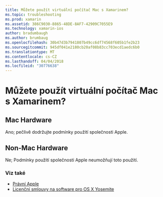 ```yaml
---
title: Můžete použít virtuální počítač Mac s Xamarinem?
ms.topic: troubleshooting
ms.prod: xamarin
ms.assetid: 386C9030-8865-48DE-8AF7-42909C7055E9
ms.technology: xamarin-ios
author: bradumbaugh
ms.author: brumbaug
ms.openlocfilehash: 30b47d3b7941807b49cc6df74568f605b1fe2b23
ms.sourcegitcommit: 945df041e2180cb20af08b83cc703ecd1aedc6b0
ms.translationtype: MT
ms.contentlocale: cs-CZ
ms.lasthandoff: 04/04/2018
ms.locfileid: "30776638"
---
```

# <a name="can-i-use-a-mac-vm-with-xamarin"></a>Můžete použít virtuální počítač Mac s Xamarinem? 

## <a name="mac-hardware"></a>Mac Hardware
Ano; pečlivě dodržujte podmínky použití společnosti Apple.

## <a name="non-mac-hardware"></a>Non-Mac Hardware
Ne; Podmínky použití společnosti Apple neumožňují toto použití.

### <a name="see-also"></a>Viz také
- [Právní Apple](https://www.apple.com/legal/)
- [Licenční smlouvy na software pro OS X Yosemite](http://images.apple.com/legal/sla/docs/OSX10103.pdf)
